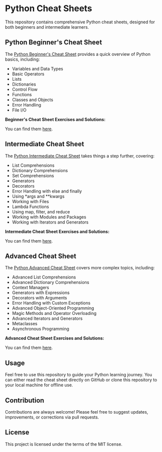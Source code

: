 # Python Cheat Sheets

This repository contains comprehensive Python cheat sheets, designed for both beginners and intermediate learners.

## Python Beginner's Cheat Sheet

The [Python Beginner's Cheat Sheet](./Python_Beginners_Cheat_Sheet.md) provides a quick overview of Python basics, including:

- Variables and Data Types
- Basic Operators
- Lists
- Dictionaries
- Control Flow
- Functions
- Classes and Objects
- Error Handling
- File I/O

**Beginner's Cheat Sheet Exercises and Solutions:**

You can find them [here](./Python_Beginners_Exercises_Solutions.md).

## Intermediate Cheat Sheet

The [Python Intermediate Cheat Sheet](./Python_Intermediate_Cheat_Sheet.md) takes things a step further, covering:

- List Comprehensions
- Dictionary Comprehensions
- Set Comprehensions
- Generators
- Decorators
- Error Handling with else and finally
- Using *args and **kwargs
- Working with Files
- Lambda Functions
- Using map, filter, and reduce
- Working with Modules and Packages
- Working with Iterators and Generators

**Intermediate Cheat Sheet Exercises and Solutions:**

You can find them [here](./Python_Intermediate_Exercises_Solutions.md).

## Advanced Cheat Sheet

The [Python Advanced Cheat Sheet](./Python_Advanced_Cheat_Sheet.md) covers more complex topics, including:

- Advanced List Comprehensions
- Advanced Dictionary Comprehensions
- Context Managers
- Generators with Expressions
- Decorators with Arguments
- Error Handling with Custom Exceptions
- Advanced Object-Oriented Programming
- Magic Methods and Operator Overloading
- Advanced Iterators and Generators
- Metaclasses
- Asynchronous Programming

**Advanced Cheat Sheet Exercises and Solutions:**

You can find them [here](./Python_Advanced_Exercises_Solutions.md).

## Usage

Feel free to use this repository to guide your Python learning journey. You can either read the cheat sheet directly on GitHub or clone this repository to your local machine for offline use.

## Contribution

Contributions are always welcome! Please feel free to suggest updates, improvements, or corrections via pull requests.

## License

This project is licensed under the terms of the MIT license.


